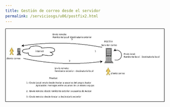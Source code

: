 ```yaml
---
title: Gestión de correo desde el servidor
permalink: /serviciosgs/u06/postfix2.html
---
```


![postfix2](img/postfix2.jpg)

